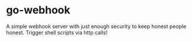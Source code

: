 # go-webhook

A simple webhook server with just enough security to keep honest people honest. Trigger shell scripts via http calls!
